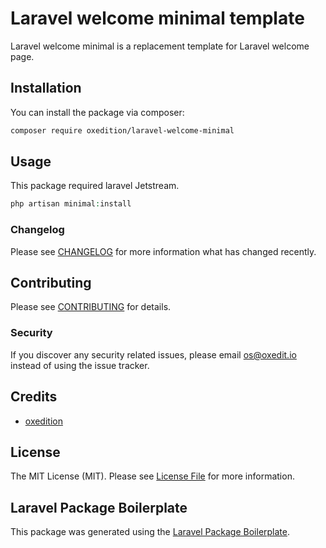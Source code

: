 # Laravel welcome minimal template

Laravel welcome minimal is a replacement template for Laravel welcome page.

## Installation

You can install the package via composer:

```bash
composer require oxedition/laravel-welcome-minimal
```

## Usage

This package required laravel Jetstream.

```php
php artisan minimal:install
```

### Changelog

Please see [CHANGELOG](CHANGELOG.md) for more information what has changed recently.

## Contributing

Please see [CONTRIBUTING](CONTRIBUTING.md) for details.

### Security

If you discover any security related issues, please email os@oxedit.io instead of using the issue tracker.

## Credits

-   [oxedition](https://github.com/oxedition)

## License

The MIT License (MIT). Please see [License File](LICENSE.md) for more information.

## Laravel Package Boilerplate

This package was generated using the [Laravel Package Boilerplate](https://laravelpackageboilerplate.com).
